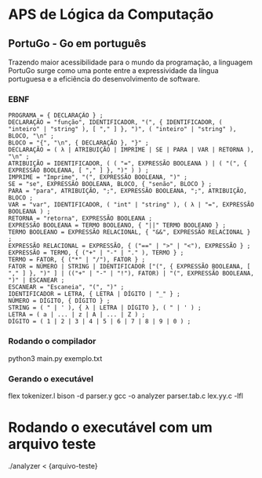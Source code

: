 # APS de Lógica da Computação


## PortuGo - Go em português

Trazendo maior acessibilidade para o mundo da programação, a linguagem PortuGo surge como uma ponte entre a expressividade da língua portuguesa e a eficiência do desenvolvimento de software.

### EBNF


```
PROGRAMA = { DECLARAÇÃO } ;
DECLARAÇÃO = "função", IDENTIFICADOR, "(", { IDENTIFICADOR, ( "inteiro" | "string" ), [ "," ] }, ")", ( "inteiro" | "string" ), BLOCO, "\n" ;
BLOCO = "{", "\n", { DECLARAÇÃO }, "}" ;
DECLARAÇÃO = ( λ | ATRIBUIÇÃO | IMPRIME | SE | PARA | VAR | RETORNA ), "\n" ;
ATRIBUIÇÃO = IDENTIFICADOR, ( ( "=", EXPRESSÃO BOOLEANA ) | ( "(", { EXPRESSÃO BOOLEANA, [ "," ] }, ")" ) ) ;
IMPRIME = "Imprime", "(", EXPRESSÃO BOOLEANA, ")" ;
SE = "se", EXPRESSÃO BOOLEANA, BLOCO, { "senão", BLOCO } ;
PARA = "para", ATRIBUIÇÃO, ";", EXPRESSÃO BOOLEANA, ";", ATRIBUIÇÃO, BLOCO ;
VAR = "var", IDENTIFICADOR, ( "int" | "string" ), ( λ | "=", EXPRESSÃO BOOLEANA ) ;
RETORNA = "retorna", EXPRESSÃO BOOLEANA ;
EXPRESSÃO BOOLEANA = TERMO BOOLEANO, { "||" TERMO BOOLEANO } ;
TERMO BOOLEANO = EXPRESSÃO RELACIONAL, { "&&", EXPRESSÃO RELACIONAL } ;
EXPRESSÃO RELACIONAL = EXPRESSÃO, { ("==" | ">" | "<"), EXPRESSÃO } ;
EXPRESSÃO = TERMO, { ("+" | "-" | "." ), TERMO } ;
TERMO = FATOR, { ("*" | "/"), FATOR } ;
FATOR = NÚMERO | STRING | IDENTIFICADOR ["(", { EXPRESSÃO BOOLEANA, [ "," ] }, ")" ] | (("+" | "-" | "!"), FATOR) | "(", EXPRESSÃO BOOLEANA, ")" | ESCANEAR ;
ESCANEAR = "Escaneia", "(", ")" ;
IDENTIFICADOR = LETRA, { LETRA | DÍGITO | "_" } ;
NÚMERO = DÍGITO, { DÍGITO } ;
STRING = ( " | ' ), { λ | LETRA | DÍGITO }, ( " | ' ) ;
LETRA = ( a | ... | z | A | ... | Z ) ;
DÍGITO = ( 1 | 2 | 3 | 4 | 5 | 6 | 7 | 8 | 9 | 0 ) ;
```


### Rodando o compilador

python3 main.py exemplo.txt


### Gerando o executável
flex tokenizer.l
bison -d parser.y
gcc -o analyzer parser.tab.c lex.yy.c -lfl

# Rodando o executável com um arquivo teste
./analyzer < {arquivo-teste}